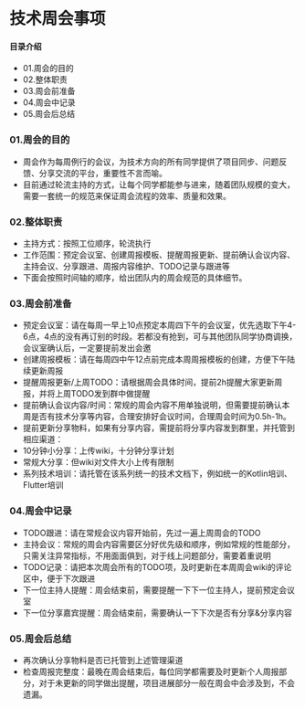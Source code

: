 # 技术周会事项
#### 目录介绍
- 01.周会的目的
- 02.整体职责
- 03.周会前准备
- 04.周会中记录
- 05.周会后总结



### 01.周会的目的
- 周会作为每周例行的会议，为技术方向的所有同学提供了项目同步、问题反馈、分享交流的平台，重要性不言而喻。
- 目前通过轮流主持的方式，让每个同学都能参与进来，随着团队规模的变大，需要一套统一的规范来保证周会流程的效率、质量和效果。


### 02.整体职责
- 主持方式：按照工位顺序，轮流执行
- 工作范围：预定会议室、创建周报模板、提醒周报更新、提前确认会议内容、主持会议、分享跟进、周报内容维护、TODO记录与跟进等
- 下面会按照时间轴的顺序，给出团队内的周会规范的具体细节。


### 03.周会前准备
- 预定会议室：请在每周一早上10点预定本周四下午的会议室，优先选取下午4-6点，4点的没有再订别的时段。若都没有抢到，可与其他团队同学协商调换，会议室确认后，一定要提前发出会邀
- 创建周报模板：请在每周四中午12点前完成本周周报模板的创建，方便下午陆续更新周报
- 提醒周报更新/上周TODO：请根据周会具体时间，提前2h提醒大家更新周报，并将上周TODO发到群中做提醒
- 提前确认会议内容/时间：常规的周会内容不用单独说明，但需要提前确认本周是否有技术分享等内容，合理安排好会议时间，合理周会时间为0.5h-1h。
- 提前更新分享物料，如果有分享内容，需提前将分享内容发到群里，并托管到相应渠道：
- 10分钟小分享：上传wiki，十分钟分享计划
- 常规大分享：但wiki对文件大小上传有限制
- 系列技术培训：请托管在该系列统一的技术文档下，例如统一的Kotlin培训、Flutter培训


### 04.周会中记录
- TODO跟进：请在常规会议内容开始前，先过一遍上周周会的TODO
- 主持会议：常规的周会内容需要区分好优先级和顺序，例如常规的性能部分，只需关注异常指标，不用面面俱到，对于线上问题部分，需要着重说明
- TODO记录：请把本次周会所有的TODO项，及时更新在本周周会wiki的评论区中，便于下次跟进
- 下一位主持人提醒：周会结束前，需要提醒一下下一位主持人，提前预定会议室
- 下一位分享嘉宾提醒：周会结束前，需要确认一下下次是否有分享&分享内容


### 05.周会后总结
- 再次确认分享物料是否已托管到上述管理渠道
- 检查周报完整度：最晚在周会结束后，每位同学都需要及时更新个人周报部分，对于未更新的同学做出提醒，项目进展部分一般在周会中会涉及到，不会遗漏。



